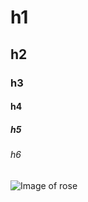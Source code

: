 # h1
## h2
### h3
#### h4
##### h5
###### h6
![Image of rose](https://cdn.photoworkout.com/images/guides/aesthetics-in-photography/aesthetics-in-photography-3.jpg)
